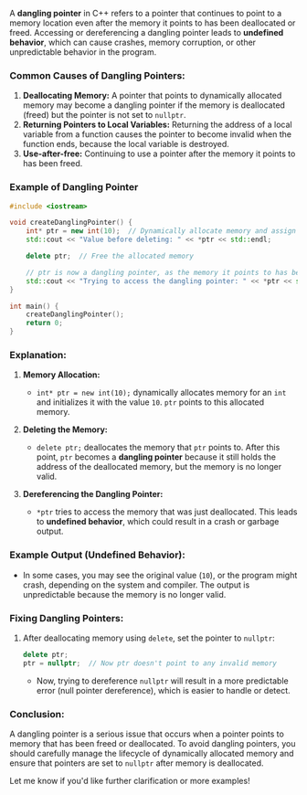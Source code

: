 A **dangling pointer** in C++ refers to a pointer that continues to point to a memory location even after the memory it points to has been deallocated or freed. Accessing or dereferencing a dangling pointer leads to **undefined behavior**, which can cause crashes, memory corruption, or other unpredictable behavior in the program.

### Common Causes of Dangling Pointers:
1. **Deallocating Memory:** A pointer that points to dynamically allocated memory may become a dangling pointer if the memory is deallocated (freed) but the pointer is not set to `nullptr`.
2. **Returning Pointers to Local Variables:** Returning the address of a local variable from a function causes the pointer to become invalid when the function ends, because the local variable is destroyed.
3. **Use-after-free:** Continuing to use a pointer after the memory it points to has been freed.

### Example of Dangling Pointer

```cpp
#include <iostream>

void createDanglingPointer() {
    int* ptr = new int(10);  // Dynamically allocate memory and assign it to ptr
    std::cout << "Value before deleting: " << *ptr << std::endl;

    delete ptr;  // Free the allocated memory

    // ptr is now a dangling pointer, as the memory it points to has been deallocated
    std::cout << "Trying to access the dangling pointer: " << *ptr << std::endl;  // Undefined behavior
}

int main() {
    createDanglingPointer();
    return 0;
}
```

### Explanation:
1. **Memory Allocation:**
   - `int* ptr = new int(10);` dynamically allocates memory for an `int` and initializes it with the value `10`. `ptr` points to this allocated memory.

2. **Deleting the Memory:**
   - `delete ptr;` deallocates the memory that `ptr` points to. After this point, `ptr` becomes a **dangling pointer** because it still holds the address of the deallocated memory, but the memory is no longer valid.

3. **Dereferencing the Dangling Pointer:**
   - `*ptr` tries to access the memory that was just deallocated. This leads to **undefined behavior**, which could result in a crash or garbage output.

### Example Output (Undefined Behavior):
- In some cases, you may see the original value (`10`), or the program might crash, depending on the system and compiler. The output is unpredictable because the memory is no longer valid.

### Fixing Dangling Pointers:
1. After deallocating memory using `delete`, set the pointer to `nullptr`:
   ```cpp
   delete ptr;
   ptr = nullptr;  // Now ptr doesn't point to any invalid memory
   ```
   - Now, trying to dereference `nullptr` will result in a more predictable error (null pointer dereference), which is easier to handle or detect.

### Conclusion:
A dangling pointer is a serious issue that occurs when a pointer points to memory that has been freed or deallocated. To avoid dangling pointers, you should carefully manage the lifecycle of dynamically allocated memory and ensure that pointers are set to `nullptr` after memory is deallocated.

Let me know if you'd like further clarification or more examples!
